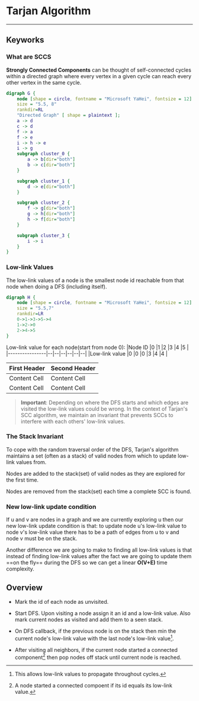 # Tarjan Algorithm

***

## Keyworks

### What are SCCS

**Strongly Connected Components** can be thought of self-connected cycles within a directed graph where every vertex in a given cycle can reach every other vertex in the same cycle.

```dot {engine="fdp"}
digraph G {
    node [shape = circle, fontname = "Microsoft YaHei", fontsize = 12]
    size = "5.5, 8"
    rankdir=RL
    "Directed Graph" [ shape = plaintext ];
    a -> d
    c -> d
    f -> a
    f -> e
    i -> h -> e
    i -> g
    subgraph cluster_0 {
        a -> b[dir="both"]
        b -> c[dir="both"]
    }

    subgraph cluster_1 {
        d -> e[dir="both"]
    }

    subgraph cluster_2 {
        f -> g[dir="both"]
        g -> h[dir="both"]
        h -> f[dir="both"]
    }

    subgraph cluster_3 {
        i -> i
    }
}
```

### Low-link Values

The low-link values of a node is the smallest node id reachable from that node when doing a DFS (including itself).

```dot {engine="fdp"}
digraph H {
    node [shape = circle, fontname = "Microsoft YaHei", fontsize = 12]
    size = "5.5,7"
    rankdir=LR
    0->1->3->5->4
    1->2->0
    2->4->5
}
```

Low-link value for each node(start from node 0):
|Node ID         |0 |1 |2 |3 |4 |5 |
|----------------|--|--|--|--|--|--|
|Low-link value  |0 |0 |0 |3 |4 |4 |

| First Header  | Second Header |
| ------------- | ------------- |
| Content Cell  | Content Cell  |
| Content Cell  | Content Cell  |

>**Important**: Depending on where the DFS starts and which edges are visited the low-link values could be wrong. In the context of Tarjan's SCC algorithm, we maintain an invariant that prevents SCCs to interfere with each others' low-link values.

### The Stack Invariant

To cope with the random traversal order of the DFS, Tarjan's algorithm maintains a set (often as a stack) of valid nodes from which to update low-link values from.

Nodes are added to the stack(set) of valid nodes as they are explored for the first time.

Nodes are removed from the stack(set) each time a complete SCC is found. 

### New low-link update condition

If u and v are nodes in a graph and we are currently exploring u then our new low-link update condition is that: to update node u's low-link value to node v's low-link value there has to be a path of edges from u to v and node v must be on the stack.

Another difference we are going to make to finding all low-link values is that instead of finding low-link values after the fact we are going to update them ==on the fly== during the DFS so we can get a linear **O(V+E)** time complexity.

## Overview

- Mark the id of each node as unvisited.

- Start DFS. Upon visiting a node assign it an id and a low-link value. Also mark current nodes as visited and add them to a seen stack.

- On DFS callback, if the previous node is on the stack then min the current node's low-link value with the last node's low-link value[^1].

- After visiting all neighbors, if the current node started a connected component[^2] then pop nodes off stack until current node is reached.

[^1]: This allows low-link values to propagate throughout cycles.
[^2]: A node started a connected compoent if its id equals its low-link value.

